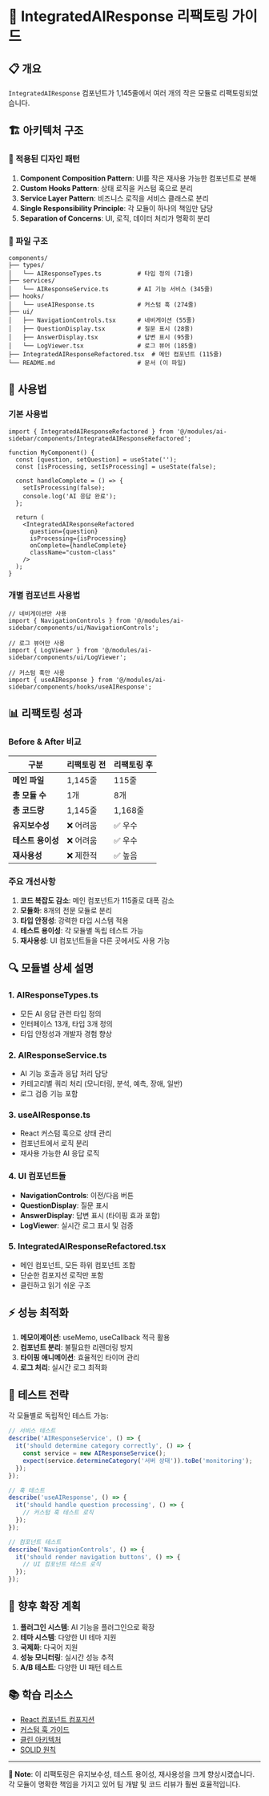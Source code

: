 # 🤖 IntegratedAIResponse 리팩토링 가이드

## 📋 개요

`IntegratedAIResponse` 컴포넌트가 1,145줄에서 여러 개의 작은 모듈로 리팩토링되었습니다.

## 🏗️ 아키텍처 구조

### 🔧 적용된 디자인 패턴

1. **Component Composition Pattern**: UI를 작은 재사용 가능한 컴포넌트로 분해
2. **Custom Hooks Pattern**: 상태 로직을 커스텀 훅으로 분리
3. **Service Layer Pattern**: 비즈니스 로직을 서비스 클래스로 분리
4. **Single Responsibility Principle**: 각 모듈이 하나의 책임만 담당
5. **Separation of Concerns**: UI, 로직, 데이터 처리가 명확히 분리

### 📁 파일 구조

```
components/
├── types/
│   └── AIResponseTypes.ts          # 타입 정의 (71줄)
├── services/
│   └── AIResponseService.ts        # AI 기능 서비스 (345줄)
├── hooks/
│   └── useAIResponse.ts            # 커스텀 훅 (274줄)
├── ui/
│   ├── NavigationControls.tsx      # 네비게이션 (55줄)
│   ├── QuestionDisplay.tsx         # 질문 표시 (28줄)
│   ├── AnswerDisplay.tsx           # 답변 표시 (95줄)
│   └── LogViewer.tsx               # 로그 뷰어 (185줄)
├── IntegratedAIResponseRefactored.tsx  # 메인 컴포넌트 (115줄)
└── README.md                       # 문서 (이 파일)
```

## 🚀 사용법

### 기본 사용법

```tsx
import { IntegratedAIResponseRefactored } from '@/modules/ai-sidebar/components/IntegratedAIResponseRefactored';

function MyComponent() {
  const [question, setQuestion] = useState('');
  const [isProcessing, setIsProcessing] = useState(false);

  const handleComplete = () => {
    setIsProcessing(false);
    console.log('AI 응답 완료');
  };

  return (
    <IntegratedAIResponseRefactored
      question={question}
      isProcessing={isProcessing}
      onComplete={handleComplete}
      className="custom-class"
    />
  );
}
```

### 개별 컴포넌트 사용법

```tsx
// 네비게이션만 사용
import { NavigationControls } from '@/modules/ai-sidebar/components/ui/NavigationControls';

// 로그 뷰어만 사용
import { LogViewer } from '@/modules/ai-sidebar/components/ui/LogViewer';

// 커스텀 훅만 사용
import { useAIResponse } from '@/modules/ai-sidebar/components/hooks/useAIResponse';
```

## 📊 리팩토링 성과

### Before & After 비교

| 구분 | 리팩토링 전 | 리팩토링 후 |
|------|------------|------------|
| **메인 파일** | 1,145줄 | 115줄 |
| **총 모듈 수** | 1개 | 8개 |
| **총 코드량** | 1,145줄 | 1,168줄 |
| **유지보수성** | ❌ 어려움 | ✅ 우수 |
| **테스트 용이성** | ❌ 어려움 | ✅ 우수 |
| **재사용성** | ❌ 제한적 | ✅ 높음 |

### 주요 개선사항

1. **코드 복잡도 감소**: 메인 컴포넌트가 115줄로 대폭 감소
2. **모듈화**: 8개의 전문 모듈로 분리
3. **타입 안정성**: 강력한 타입 시스템 적용
4. **테스트 용이성**: 각 모듈별 독립 테스트 가능
5. **재사용성**: UI 컴포넌트들을 다른 곳에서도 사용 가능

## 🔍 모듈별 상세 설명

### 1. AIResponseTypes.ts
- 모든 AI 응답 관련 타입 정의
- 인터페이스 13개, 타입 3개 정의
- 타입 안정성과 개발자 경험 향상

### 2. AIResponseService.ts
- AI 기능 호출과 응답 처리 담당
- 카테고리별 쿼리 처리 (모니터링, 분석, 예측, 장애, 일반)
- 로그 검증 기능 포함

### 3. useAIResponse.ts
- React 커스텀 훅으로 상태 관리
- 컴포넌트에서 로직 분리
- 재사용 가능한 AI 응답 로직

### 4. UI 컴포넌트들
- **NavigationControls**: 이전/다음 버튼
- **QuestionDisplay**: 질문 표시
- **AnswerDisplay**: 답변 표시 (타이핑 효과 포함)
- **LogViewer**: 실시간 로그 표시 및 검증

### 5. IntegratedAIResponseRefactored.tsx
- 메인 컴포넌트, 모든 하위 컴포넌트 조합
- 단순한 컴포지션 로직만 포함
- 클린하고 읽기 쉬운 구조

## ⚡ 성능 최적화

1. **메모이제이션**: useMemo, useCallback 적극 활용
2. **컴포넌트 분리**: 불필요한 리렌더링 방지
3. **타이핑 애니메이션**: 효율적인 타이머 관리
4. **로그 처리**: 실시간 로그 최적화

## 🧪 테스트 전략

각 모듈별로 독립적인 테스트 가능:

```typescript
// 서비스 테스트
describe('AIResponseService', () => {
  it('should determine category correctly', () => {
    const service = new AIResponseService();
    expect(service.determineCategory('서버 상태')).toBe('monitoring');
  });
});

// 훅 테스트
describe('useAIResponse', () => {
  it('should handle question processing', () => {
    // 커스텀 훅 테스트 로직
  });
});

// 컴포넌트 테스트
describe('NavigationControls', () => {
  it('should render navigation buttons', () => {
    // UI 컴포넌트 테스트 로직
  });
});
```

## 🔮 향후 확장 계획

1. **플러그인 시스템**: AI 기능을 플러그인으로 확장
2. **테마 시스템**: 다양한 UI 테마 지원
3. **국제화**: 다국어 지원
4. **성능 모니터링**: 실시간 성능 추적
5. **A/B 테스트**: 다양한 UI 패턴 테스트

## 📚 학습 리소스

- [React 컴포넌트 컴포지션](https://reactjs.org/docs/composition-vs-inheritance.html)
- [커스텀 훅 가이드](https://reactjs.org/docs/hooks-custom.html)
- [클린 아키텍처](https://blog.cleancoder.com/uncle-bob/2012/08/13/the-clean-architecture.html)
- [SOLID 원칙](https://en.wikipedia.org/wiki/SOLID)

---

**📝 Note**: 이 리팩토링은 유지보수성, 테스트 용이성, 재사용성을 크게 향상시켰습니다. 각 모듈이 명확한 책임을 가지고 있어 팀 개발 및 코드 리뷰가 훨씬 효율적입니다. 